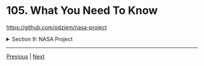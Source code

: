 # 105. What You Need To Know

https://github.com/odziem/nasa-project

<details>
  <summary> Section 9: NASA Project </summary>

  - [Codebase: nasa-project](../src/9_nasa-project)

</details>

---

[Previous](./104_NASA-Dashboard-Functionality.md) | [Next]()